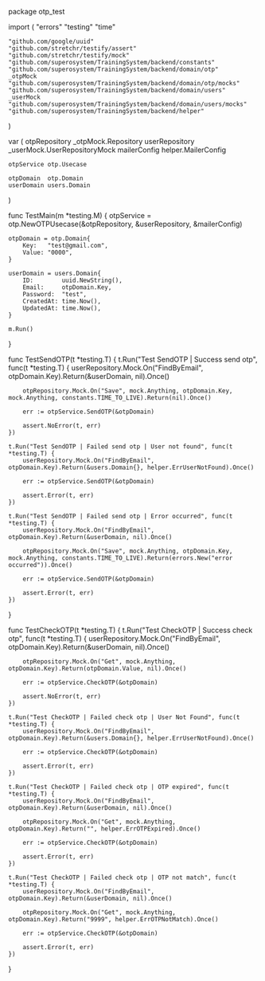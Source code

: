 package otp_test

import (
	"errors"
	"testing"
	"time"

	"github.com/google/uuid"
	"github.com/stretchr/testify/assert"
	"github.com/stretchr/testify/mock"
	"github.com/superosystem/TrainingSystem/backend/constants"
	"github.com/superosystem/TrainingSystem/backend/domain/otp"
	_otpMock "github.com/superosystem/TrainingSystem/backend/domain/otp/mocks"
	"github.com/superosystem/TrainingSystem/backend/domain/users"
	_userMock "github.com/superosystem/TrainingSystem/backend/domain/users/mocks"
	"github.com/superosystem/TrainingSystem/backend/helper"
)

var (
	otpRepository  _otpMock.Repository
	userRepository _userMock.UserRepositoryMock
	mailerConfig   helper.MailerConfig

	otpService otp.Usecase

	otpDomain  otp.Domain
	userDomain users.Domain
)

func TestMain(m *testing.M) {
	otpService = otp.NewOTPUsecase(&otpRepository, &userRepository, &mailerConfig)

	otpDomain = otp.Domain{
		Key:   "test@gmail.com",
		Value: "0000",
	}

	userDomain = users.Domain{
		ID:        uuid.NewString(),
		Email:     otpDomain.Key,
		Password:  "test",
		CreatedAt: time.Now(),
		UpdatedAt: time.Now(),
	}

	m.Run()
}

func TestSendOTP(t *testing.T) {
	t.Run("Test SendOTP | Success send otp", func(t *testing.T) {
		userRepository.Mock.On("FindByEmail", otpDomain.Key).Return(&userDomain, nil).Once()

		otpRepository.Mock.On("Save", mock.Anything, otpDomain.Key, mock.Anything, constants.TIME_TO_LIVE).Return(nil).Once()

		err := otpService.SendOTP(&otpDomain)

		assert.NoError(t, err)
	})

	t.Run("Test SendOTP | Failed send otp | User not found", func(t *testing.T) {
		userRepository.Mock.On("FindByEmail", otpDomain.Key).Return(&users.Domain{}, helper.ErrUserNotFound).Once()

		err := otpService.SendOTP(&otpDomain)

		assert.Error(t, err)
	})

	t.Run("Test SendOTP | Failed send otp | Error occurred", func(t *testing.T) {
		userRepository.Mock.On("FindByEmail", otpDomain.Key).Return(&userDomain, nil).Once()

		otpRepository.Mock.On("Save", mock.Anything, otpDomain.Key, mock.Anything, constants.TIME_TO_LIVE).Return(errors.New("error occurred")).Once()

		err := otpService.SendOTP(&otpDomain)

		assert.Error(t, err)
	})
}

func TestCheckOTP(t *testing.T) {
	t.Run("Test CheckOTP | Success check otp", func(t *testing.T) {
		userRepository.Mock.On("FindByEmail", otpDomain.Key).Return(&userDomain, nil).Once()

		otpRepository.Mock.On("Get", mock.Anything, otpDomain.Key).Return(otpDomain.Value, nil).Once()

		err := otpService.CheckOTP(&otpDomain)

		assert.NoError(t, err)
	})

	t.Run("Test CheckOTP | Failed check otp | User Not Found", func(t *testing.T) {
		userRepository.Mock.On("FindByEmail", otpDomain.Key).Return(&users.Domain{}, helper.ErrUserNotFound).Once()

		err := otpService.CheckOTP(&otpDomain)

		assert.Error(t, err)
	})

	t.Run("Test CheckOTP | Failed check otp | OTP expired", func(t *testing.T) {
		userRepository.Mock.On("FindByEmail", otpDomain.Key).Return(&userDomain, nil).Once()

		otpRepository.Mock.On("Get", mock.Anything, otpDomain.Key).Return("", helper.ErrOTPExpired).Once()

		err := otpService.CheckOTP(&otpDomain)

		assert.Error(t, err)
	})

	t.Run("Test CheckOTP | Failed check otp | OTP not match", func(t *testing.T) {
		userRepository.Mock.On("FindByEmail", otpDomain.Key).Return(&userDomain, nil).Once()

		otpRepository.Mock.On("Get", mock.Anything, otpDomain.Key).Return("9999", helper.ErrOTPNotMatch).Once()

		err := otpService.CheckOTP(&otpDomain)

		assert.Error(t, err)
	})
}
